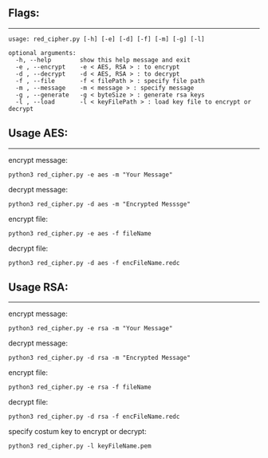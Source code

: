## Flags:
***
```
usage: red_cipher.py [-h] [-e] [-d] [-f] [-m] [-g] [-l]

optional arguments:
  -h, --help        show this help message and exit
  -e , --encrypt    -e < AES, RSA > : to encrypt
  -d , --decrypt    -d < AES, RSA > : to decrypt
  -f , --file       -f < filePath > : specify file path
  -m , --message    -m < message > : specify message
  -g , --generate   -g < byteSize > : generate rsa keys
  -l , --load       -l < keyFilePath > : load key file to encrypt or decrypt
```

## Usage AES:
***
encrypt message:
```
python3 red_cipher.py -e aes -m "Your Message"
```

decrypt message:
```
python3 red_cipher.py -d aes -m "Encrypted Messsge"
```

encrypt file:
```
python3 red_cipher.py -e aes -f fileName
```

decrypt file:
```
python3 red_cipher.py -d aes -f encFileName.redc
```

## Usage RSA:
***
encrypt message:
```
python3 red_cipher.py -e rsa -m "Your Message"
```
decrypt message:
```
python3 red_cipher.py -d rsa -m "Encrypted Message"
```

encrypt file:
```
python3 red_cipher.py -e rsa -f fileName
```

decrypt file:
```
python3 red_cipher.py -d rsa -f encFileName.redc
```

specify costum key to encrypt or decrypt:
```
python3 red_cipher.py -l keyFileName.pem
```